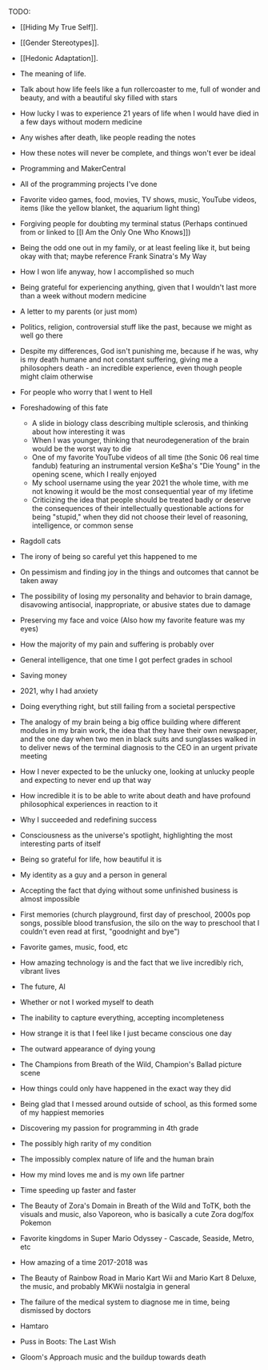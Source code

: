 
TODO:

- [[Hiding My True Self]].
- [[Gender Stereotypes]].
- [[Hedonic Adaptation]].

- The meaning of life.
- Talk about how life feels like a fun rollercoaster to me, full of wonder and beauty, and with a beautiful sky filled with stars
- How lucky I was to experience 21 years of life when I would have died in a few days without modern medicine
- Any wishes after death, like people reading the notes
- How these notes will never be complete, and things won't ever be ideal
- Programming and MakerCentral
- All of the programming projects I've done
- Favorite video games, food, movies, TV shows, music, YouTube videos, items (like the yellow blanket, the aquarium light thing)
- Forgiving people for doubting my terminal status (Perhaps continued from or linked to [[I Am the Only One Who Knows]])
- Being the odd one out in my family, or at least feeling like it, but being okay with that; maybe reference Frank Sinatra's My Way
- How I won life anyway, how I accomplished so much
- Being grateful for experiencing anything, given that I wouldn't last more than a week without modern medicine
- A letter to my parents (or just mom)
- Politics, religion, controversial stuff like the past, because we might as well go there
- Despite my differences, God isn't punishing me, because if he was, why is my death humane and not constant suffering, giving me a philosophers death - an incredible experience, even though people might claim otherwise
- For people who worry that I went to Hell
- Foreshadowing of this fate
  - A slide in biology class describing multiple sclerosis, and thinking about how interesting it was
  - When I was younger, thinking that neurodegeneration of the brain would be the worst way to die
  - One of my favorite YouTube videos of all time (the Sonic 06 real time fandub) featuring an instrumental version Ke$ha's "Die Young" in the opening scene, which I really enjoyed
  - My school username using the year 2021 the whole time, with me not knowing it would be the most consequential year of my lifetime
  - Criticizing the idea that people should be treated badly or deserve the consequences of their intellectually questionable actions for being "stupid," when they did not choose their level of reasoning, intelligence, or common sense
- Ragdoll cats
- The irony of being so careful yet this happened to me
- On pessimism and finding joy in the things and outcomes that cannot be taken away
- The possibility of losing my personality and behavior to brain damage, disavowing antisocial, inappropriate, or abusive states due to damage
- Preserving my face and voice (Also how my favorite feature was my eyes)
- How the majority of my pain and suffering is probably over
- General intelligence, that one time I got perfect grades in school
- Saving money
- 2021, why I had anxiety
- Doing everything right, but still failing from a societal perspective
- The analogy of my brain being a big office building where different modules in my brain work, the idea that they have their own newspaper, and the one day when two men in black suits and sunglasses walked in to deliver news of the terminal diagnosis to the CEO in an urgent private meeting
- How I never expected to be the unlucky one, looking at unlucky people and expecting to never end up that way
- How incredible it is to be able to write about death and have profound philosophical experiences in reaction to it
- Why I succeeded and redefining success
- Consciousness as the universe's spotlight, highlighting the most interesting parts of itself
- Being so grateful for life, how beautiful it is
- My identity as a guy and a person in general
- Accepting the fact that dying without some unfinished business is almost impossible
- First memories (church playground, first day of preschool, 2000s pop songs, possible blood transfusion, the silo on the way to preschool that I couldn't even read at first, "goodnight and bye")
- Favorite games, music, food, etc
- How amazing technology is and the fact that we live incredibly rich, vibrant lives
- The future, AI
- Whether or not I worked myself to death
- The inability to capture everything, accepting incompleteness
- How strange it is that I feel like I just became conscious one day
- The outward appearance of dying young
- The Champions from Breath of the Wild, Champion's Ballad picture scene
- How things could only have happened in the exact way they did
- Being glad that I messed around outside of school, as this formed some of my happiest memories
- Discovering my passion for programming in 4th grade
- The possibly high rarity of my condition
- The impossibly complex nature of life and the human brain
- How my mind loves me and is my own life partner
- Time speeding up faster and faster
- The Beauty of Zora's Domain in Breath of the Wild and ToTK, both the visuals and music, also Vaporeon, who is basically a cute Zora dog/fox Pokemon
- Favorite kingdoms in Super Mario Odyssey - Cascade, Seaside, Metro, etc
- How amazing of a time 2017-2018 was
- The Beauty of Rainbow Road in Mario Kart Wii and Mario Kart 8 Deluxe, the music, and probably MKWii nostalgia in general
- The failure of the medical system to diagnose me in time, being dismissed by doctors
- Hamtaro
- Puss in Boots: The Last Wish
- Gloom's Approach music and the buildup towards death